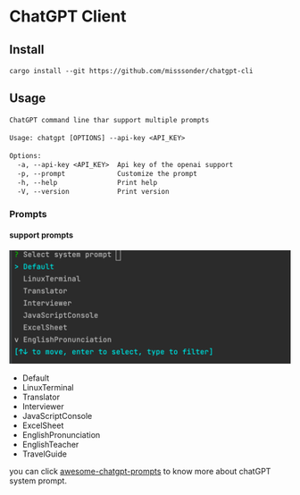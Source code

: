 #  ChatGPT Client
## Install
```shell
cargo install --git https://github.com/misssonder/chatgpt-cli
```
## Usage
```shell
ChatGPT command line thar support multiple prompts

Usage: chatgpt [OPTIONS] --api-key <API_KEY>

Options:
  -a, --api-key <API_KEY>  Api key of the openai support
  -p, --prompt             Customize the prompt
  -h, --help               Print help
  -V, --version            Print version

```
### Prompts
#### support prompts
![](./images/prompts.png)
- Default 
- LinuxTerminal 
- Translator
- Interviewer
- JavaScriptConsole
- ExcelSheet
- EnglishPronunciation
- EnglishTeacher
- TravelGuide

you can click [awesome-chatgpt-prompts](https://github.com/f/awesome-chatgpt-prompts) to know more about chatGPT system prompt.